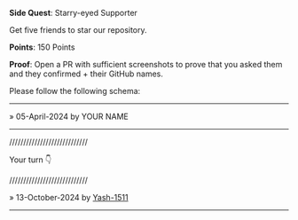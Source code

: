 **Side Quest**: Starry-eyed Supporter

Get five friends to star our repository. 

**Points**: 150 Points

**Proof**: Open a PR with sufficient screenshots to prove that you asked them and they confirmed + their GitHub names.

Please follow the following schema:

---

» 05-April-2024 by YOUR NAME

---

////////////////////////////

Your turn 👇

////////////////////////////

» 13-October-2024 by [Yash-1511](https://github.com/Yash-1511)

---
